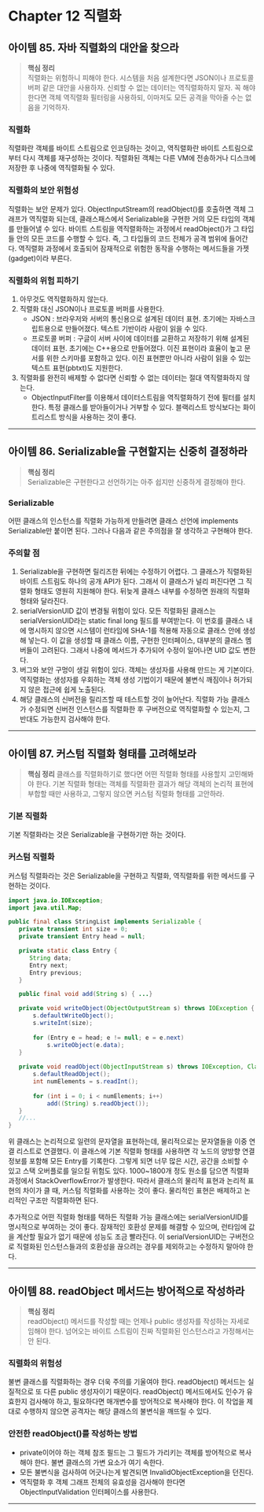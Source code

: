 # Chapter 12 직렬화

## 아이템 85. 자바 직렬화의 대안을 찾으라
> **핵심 정리**  
> 직렬화는 위험하니 피해야 한다. 시스템을 처음 설계한다면 JSON이나 프로토콜 버퍼 같은 대안을 사용하자. 신뢰할 수 없는 데이터는 역직렬화하지 말자. 꼭 해야 한다면 객체 역직렬화 필터링을 사용하되, 이마저도 모든 공격을 막아줄 수는 없음을 기억하자.

### 직렬화
직렬화란 객체를 바이트 스트림으로 인코딩하는 것이고, 역직렬화란 바이트 스트림으로부터 다시 객체를 재구성하는 것이다. 직렬화된 객체는 다른 VM에 전송하거나 디스크에 저장한 후 나중에 역직렬화될 수 있다.  

### 직렬화의 보안 위험성
직렬화는 보안 문제가 있다. ObjectInputStream의 readObject()를 호출하면 객체 그래프가 역직렬화 되는데, 클래스패스에서 Serializable을 구현한 거의 모든 타입의 객체를 만들어낼 수 있다. 바이트 스트림을 역직렬화하는 과정에서 readObject()가 그 타입들 안의 모든 코드를 수행할 수 있다. 즉, 그 타입들의 코드 전체가 공격 범위에 들어간다. 역직렬화 과정에서 호출되어 잠재적으로 위험한 동작을 수행하는 메서드들을 가젯(gadget)이라 부른다.

### 직렬화의 위험 피하기
1. 아무것도 역직렬화하지 않는다.
2. 직렬화 대신 JSON이나 프로토콜 버퍼를 사용한다.
   - JSON : 브라우저와 서버의 통신용으로 설계된 데이터 표현. 초기에는 자바스크립트용으로 만들어졌다. 텍스트 기반이라 사람이 읽을 수 있다.
   - 프로토콜 버퍼 : 구글이 서버 사이에 데이터를 교환하고 저장하기 위해 설계된 데이터 표현. 초기에는 C++용으로 만들어졌다. 이진 표현이라 효율이 높고 문서를 위한 스키마를 포함하고 있다. 이진 표현뿐만 아니라 사람이 읽을 수 있는 텍스트 표현(pbtxt)도 지원한다.
3. 직렬화를 완전히 배제할 수 없다면 신뢰할 수 없는 데이터는 절대 역직렬화하지 않는다.  
   - ObjectInputFilter를 이용해서 데이터스트림을 역직렬화하기 전에 필터를 설치한다. 특정 클래스를 받아들이거나 거부할 수 있다. 블랙리스트 방식보다는 화이트리스트 방식을 사용하는 것이 좋다.

---

## 아이템 86. Serializable을 구현할지는 신중히 결정하라
> **핵심 정리**  
> Serializable은 구현한다고 선언하기는 아주 쉽지만 신중하게 결정해야 한다.

### Serializable
어떤 클래스의 인스턴스를 직렬화 가능하게 만들려면 클래스 선언에 implements Serializable만 붙이면 된다. 그러나 다음과 같은 주의점을 잘 생각하고 구현해야 한다.  

### 주의할 점
1. Serializable을 구현하면 릴리즈한 뒤에는 수정하기 어렵다. 그 클래스가 직렬화된 바이트 스트림도 하나의 공개 API가 된다. 그래서 이 클래스가 널리 퍼진다면 그 직렬화 형태도 영원히 지원해야 한다. 뒤늦게 클래스 내부를 수정하면 원래의 직렬화 형태와 달라진다. 
2. serialVersionUID 값이 변경될 위험이 있다. 모든 직렬화된 클래스는 serialVersionUID라는 static final long 필드를 부여받는다. 이 번호를 클래스 내에 명시하지 않으면 시스템이 런타임에 SHA-1를 적용해 자동으로 클래스 안에 생성해 넣는다. 이 값을 생성할 때 클래스 이름, 구현한 인터페이스, 대부분의 클래스 멤버들이 고려된다. 그래서 나중에 메서드가 추가되어 수정이 일어나면 UID 값도 변한다. 
3. 버그와 보안 구멍이 생길 위험이 있다. 객체는 생성자를 사용해 만드는 게 기본이다. 역직렬화는 생성자를 우회하는 객체 생성 기법이기 때문에 불변식 깨짐이나 허가되지 않은 접근에 쉽게 노출된다.
4. 해당 클래스의 신버전을 릴리즈할 때 테스트할 것이 늘어난다. 직렬화 가능 클래스가 수정되면 신버전 인스턴스를 직렬화한 후 구버전으로 역직렬화할 수 있는지, 그 반대도 가능한지 검사해야 한다.

---

## 아이템 87. 커스텀 직렬화 형태를 고려해보라
> **핵심 정리**
> 클래스를 직렬화하기로 했다면 어떤 직렬화 형태를 사용할지 고민해봐야 한다. 기본 직렬화 형태는 객체를 직렬화한 결과가 해당 객체의 논리적 표현에 부합할 때만 사용하고, 그렇지 않으면 커스텀 직렬화 형태를 고안하라.

### 기본 직렬화
기본 직렬화라는 것은 Serializable을 구현하기만 하는 것이다.

### 커스텀 직렬화
커스텀 직렬화라는 것은 Serializable을 구현하고 직렬화, 역직렬화를 위한 메서드를 구현하는 것이다. 

```java
import java.io.IOException;
import java.util.Map;

public final class StringList implements Serializable {
   private transient int size = 0;
   private transient Entry head = null;

   private static class Entry {
      String data;
      Entry next;
      Entry previous;
   }

   public final void add(String s) { ...}

   private void writeObject(ObjectOutputStream s) throws IOException {
	   s.defaultWriteObject();
	   s.writeInt(size);
	   
	   for (Entry e = head; e != null; e = e.next) 
		   s.writeObject(e.data);
   }
   
   private void readObject(ObjectInputStream s) throws IOException, ClassNotFoundException {
	   s.defaultReadObject();
	   int numElements = s.readInt();
	   
	   for (int i = 0; i < numElements; i++) 
		   add((String) s.readObject());
   }
   //...
}
```
위 클래스는 논리적으로 일련의 문자열을 표현하는데, 물리적으로는 문자열들을 이중 연결 리스트로 연결했다. 이 클래스에 기본 직렬화 형태를 사용하면 각 노드의 양방향 연결 정보를 포함해 모든 Entry를 기록한다. 그렇게 되면 너무 많은 시간, 공간을 소비할 수 있고 스택 오버플로를 일으킬 위험도 있다. 1000~1800개 정도 원소를 담으면 직렬화 과정에서 StackOverflowError가 발생한다. 따라서 클래스의 물리적 표현과 논리적 표현의 차이가 클 때, 커스텀 직렬화를 사용하는 것이 좋다. 물리적인 표현은 배제하고 논리적인 구조만 직렬화하면 된다.  

추가적으로 어떤 직렬화 형태를 택하든 직렬화 가능 클래스에는 serialVersionUID를 명시적으로 부여하는 것이 좋다. 잠재적인 호환성 문제를 해결할 수 있으며, 런타임에 값을 계산할 필요가 없기 때문에 성능도 조금 빨라진다. 이 serialVersionUID는 구버전으로 직렬화된 인스턴스들과의 호환성을 끊으려는 경우를 제외하고는 수정하지 말아야 한다.

---

## 아이템 88. readObject 메서드는 방어적으로 작성하라
> **핵심 정리**  
> readObject() 메서드를 작성할 때는 언제나 public 생성자를 작성하는 자세로 임해야 한다. 넘어오는 바이트 스트림이 진짜 직렬화된 인스턴스라고 가정해서는 안 된다.

### 직렬화의 위험성
불변 클래스를 직렬화하는 경우 더욱 주의를 기울여야 한다. readObject() 메서드는 실질적으로 또 다른 public 생성자이기 때문이다. readObject() 메서드에서도 인수가 유효한지 검사해야 하고, 필요하다면 매개변수를 방어적으로 복사해야 한다. 이 작업을 제대로 수행하지 않으면 공격자는 해당 클래스의 불변식을 깨뜨릴 수 있다.

### 안전한 readObject()를 작성하는 방법
- private이어야 하는 객체 참조 필드는 그 필드가 가리키는 객체를 방어적으로 복사해야 한다. 불변 클래스의 가변 요소가 여기 속한다.
- 모든 불변식을 검사하여 어긋나는게 발견되면 InvalidObjectException을 던진다.
- 역직렬화 후 객체 그래프 전체의 유효성을 검사해야 한다면 ObjectInputValidation 인터페이스를 사용한다.

---

